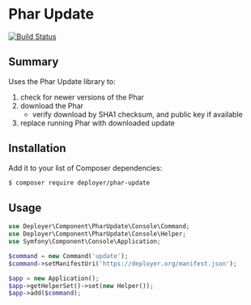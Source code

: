Phar Update
=====

[![Build Status](https://travis-ci.org/deployphp/phar-update.svg?branch=master)](https://travis-ci.org/deployphp/phar-update)

Summary
-------

Uses the Phar Update library to:

1. check for newer versions of the Phar
1. download the Phar
    - verify download by SHA1 checksum, and public key if available
1. replace running Phar with downloaded update

Installation
------------

Add it to your list of Composer dependencies:

```sh
$ composer require deployer/phar-update
```

Usage
-----

```php
use Deployer\Component\PharUpdate\Console\Command;
use Deployer\Component\PharUpdate\Console\Helper;
use Symfony\Component\Console\Application;

$command = new Command('update');
$command->setManifestUri('https://deployer.org/manifest.json');

$app = new Application();
$app->getHelperSet()->set(new Helper());
$app->add($command);
```